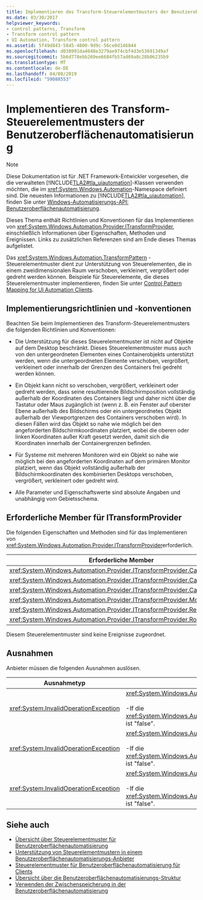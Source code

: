 ```yaml
---
title: Implementieren des Transform-Steuerelementmusters der Benutzeroberflächenautomatisierung
ms.date: 03/30/2017
helpviewer_keywords:
- control patterns, Transform
- Transform control pattern
- UI Automation, Transform control pattern
ms.assetid: 5f49d843-5845-4800-9d9c-56ce0d146844
ms.openlocfilehash: d038991da4048e3279ae974cbf4d3e53691349af
ms.sourcegitcommit: 5b6d778ebb269ee6684fb57ad69a8c28b06235b9
ms.translationtype: MT
ms.contentlocale: de-DE
ms.lasthandoff: 04/08/2019
ms.locfileid: "59088553"
---
```

# <a name="implementing-the-ui-automation-transform-control-pattern"></a>Implementieren des Transform-Steuerelementmusters der Benutzeroberflächenautomatisierung
> [!NOTE]
>  Diese Dokumentation ist für .NET Framework-Entwickler vorgesehen, die die verwalteten [!INCLUDE[TLA2#tla_uiautomation](../../../includes/tla2sharptla-uiautomation-md.md)]-Klassen verwenden möchten, die im <xref:System.Windows.Automation>-Namespace definiert sind. Die neuesten Informationen zu [!INCLUDE[TLA2#tla_uiautomation](../../../includes/tla2sharptla-uiautomation-md.md)], finden Sie unter [Windows-Automatisierungs-API: Benutzeroberflächenautomatisierung](https://go.microsoft.com/fwlink/?LinkID=156746).  
  
 Dieses Thema enthält Richtlinien und Konventionen für das Implementieren von <xref:System.Windows.Automation.Provider.ITransformProvider>, einschließlich Informationen über Eigenschaften, Methoden und Ereignissen. Links zu zusätzlichen Referenzen sind am Ende dieses Themas aufgelistet.  
  
 Das <xref:System.Windows.Automation.TransformPattern> -Steuerelementmuster dient zur Unterstützung von Steuerelementen, die in einem zweidimensionalen Raum verschoben, verkleinert, vergrößert oder gedreht werden können. Beispiele für Steuerelemente, die dieses Steuerelementmuster implementieren, finden Sie unter [Control Pattern Mapping for UI Automation Clients](../../../docs/framework/ui-automation/control-pattern-mapping-for-ui-automation-clients.md).  
  
<a name="Implementation_Guidelines_and_Conventions"></a>   
## <a name="implementation-guidelines-and-conventions"></a>Implementierungsrichtlinien und -konventionen  
 Beachten Sie beim Implementieren des Transform-Steuerelementmusters die folgenden Richtlinien und Konventionen:  
  
-   Die Unterstützung für dieses Steuerelementmuster ist nicht auf Objekte auf dem Desktop beschränkt. Dieses Steuerelementmuster muss auch von den untergeordneten Elementen eines Containerobjekts unterstützt werden, wenn die untergeordneten Elemente verschoben, vergrößert, verkleinert oder innerhalb der Grenzen des Containers frei gedreht werden können.  
  
-   Ein Objekt kann nicht so verschoben, vergrößert, verkleinert oder gedreht werden, dass seine resultierende Bildschirmposition vollständig außerhalb der Koordinaten des Containers liegt und daher nicht über die Tastatur oder Maus zugänglich ist (wenn z. B. ein Fenster auf oberster Ebene außerhalb des Bildschirms oder ein untergeordnetes Objekt außerhalb der Viewportgrenzen des Containers verschoben wird). In diesen Fällen wird das Objekt so nahe wie möglich bei den angeforderten Bildschirmkoordinaten platziert, wobei die oberen oder linken Koordinaten außer Kraft gesetzt werden, damit sich die Koordinaten innerhalb der Containergrenzen befinden.  
  
-   Für Systeme mit mehreren Monitoren wird ein Objekt so nahe wie möglich bei den angeforderten Koordinaten auf dem primären Monitor platziert, wenn das Objekt vollständig außerhalb der Bildschirmkoordinaten des kombinierten Desktops verschoben, vergrößert, verkleinert oder gedreht wird.  
  
-   Alle Parameter und Eigenschaftswerte sind absolute Angaben und unabhängig vom Gebietsschema.  
  
<a name="Required_Members_for_the_IValueProvider_Interface"></a>   
## <a name="required-members-for-itransformprovider"></a>Erforderliche Member für ITransformProvider  
 Die folgenden Eigenschaften und Methoden sind für das Implementieren von <xref:System.Windows.Automation.Provider.ITransformProvider>erforderlich.  
  
|Erforderliche Member|Memberart|Hinweise|  
|----------------------|-----------------|-----------|  
|<xref:System.Windows.Automation.Provider.ITransformProvider.CanMove%2A>|Eigenschaft|Keiner|  
|<xref:System.Windows.Automation.Provider.ITransformProvider.CanResize%2A>|Eigenschaft|Keiner|  
|<xref:System.Windows.Automation.Provider.ITransformProvider.CanRotate%2A>|Eigenschaft|Keiner|  
|<xref:System.Windows.Automation.Provider.ITransformProvider.Move%2A>|Methode|Keiner|  
|<xref:System.Windows.Automation.Provider.ITransformProvider.Resize%2A>|Methode|Keiner|  
|<xref:System.Windows.Automation.Provider.ITransformProvider.Rotate%2A>|Methode|Keiner|  
  
 Diesem Steuerelementmuster sind keine Ereignisse zugeordnet.  
  
<a name="Exceptions"></a>   
## <a name="exceptions"></a>Ausnahmen  
 Anbieter müssen die folgenden Ausnahmen auslösen.  
  
|Ausnahmetyp|Bedingung|  
|--------------------|---------------|  
|<xref:System.InvalidOperationException>|<xref:System.Windows.Automation.Provider.ITransformProvider.Move%2A><br /><br /> -If die <xref:System.Windows.Automation.TransformPatternIdentifiers.CanMoveProperty> ist "false".|  
|<xref:System.InvalidOperationException>|<xref:System.Windows.Automation.Provider.ITransformProvider.Resize%2A><br /><br /> -If die <xref:System.Windows.Automation.TransformPatternIdentifiers.CanResizeProperty> ist "false".|  
|<xref:System.InvalidOperationException>|<xref:System.Windows.Automation.Provider.ITransformProvider.Rotate%2A><br /><br /> -If die <xref:System.Windows.Automation.TransformPatternIdentifiers.CanRotateProperty> ist "false".|  
  
## <a name="see-also"></a>Siehe auch

- [Übersicht über Steuerelementmuster für Benutzeroberflächenautomatisierung](../../../docs/framework/ui-automation/ui-automation-control-patterns-overview.md)
- [Unterstützung von Steuerelementmustern in einem Benutzeroberflächenautomatisierungs-Anbieter](../../../docs/framework/ui-automation/support-control-patterns-in-a-ui-automation-provider.md)
- [Steuerelementmuster für Benutzeroberflächenautomatisierung für Clients](../../../docs/framework/ui-automation/ui-automation-control-patterns-for-clients.md)
- [Übersicht über die Benutzeroberflächenautomatisierungs-Struktur](../../../docs/framework/ui-automation/ui-automation-tree-overview.md)
- [Verwenden der Zwischenspeicherung in der Benutzeroberflächenautomatisierung](../../../docs/framework/ui-automation/use-caching-in-ui-automation.md)
